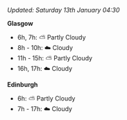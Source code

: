 *Updated: Saturday 13th January 04:30*

**Glasgow**

* 6h, 7h: :partly_sunny: Partly Cloudy
* 8h - 10h: :cloud: Cloudy
* 11h - 15h: :partly_sunny: Partly Cloudy
* 16h, 17h: :cloud: Cloudy

**Edinburgh**

* 6h: :partly_sunny: Partly Cloudy
* 7h - 17h: :cloud: Cloudy
